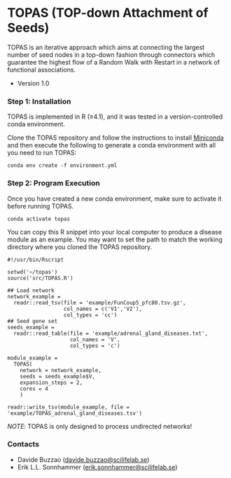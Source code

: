 # TOPAS (TOP-down Attachment of Seeds) ###

TOPAS is an iterative approach which aims at connecting the largest number of seed nodes in a top-down fashion through connectors which guarantee the highest flow of a Random Walk with Restart in a network of functional associations.

* Version 1.0

### Step 1: Installation

TOPAS is implemented in R (≥4.1), and it was tested in a version-controlled conda environment. 

Clone the TOPAS repository and follow the instructions to install [Miniconda](https://docs.conda.io/en/latest/miniconda.html) and then execute the following to generate a conda environment with all you need to run TOPAS:
```
conda env create -f environment.yml
```

### Step 2: Program Execution

Once you have created a new conda environment, make sure to activate it before running TOPAS. 
```
conda activate topas
```

You can copy this R snippet into your local computer to produce a disease module as an example. You may want to set the path to match the working directory where you cloned the TOPAS repository.

```{r}
#!/usr/bin/Rscript

setwd('~/topas') 
source('src/TOPAS.R')

## Load network
network_example = 
  readr::read_tsv(file = 'example/FunCoup5_pfc80.tsv.gz', 
                  col_names = c('V1','V2'), 
                  col_types = 'cc')
## Seed gene set
seeds_example = 
  readr::read_table(file = 'example/adrenal_gland_diseases.txt', 
                    col_names = 'V',
                    col_types = 'c')

module_example = 
  TOPAS(
    network = network_example,
    seeds = seeds_example$V,
    expansion_steps = 2,
    cores = 4
    )

readr::write_tsv(module_example, file = 'example/TOPAS_adrenal_gland_diseases.tsv')
```

*NOTE*: TOPAS is only designed to process undirected networks!


### Contacts ###

* Davide Buzzao (davide.buzzao@scilifelab.se)
* Erik L.L. Sonnhammer (erik.sonnhammer@scilifelab.se)